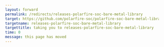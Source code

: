 ```yaml
---
layout: forward
permalink: /redirects/releases-polarfire-soc-bare-metal-library
target: https://github.com/polarfire-soc/polarfire-soc-bare-metal-library/releases
targetname: releases-polarfire-soc-bare-metal-library
targettitle: taking you to releases-polarfire-soc-bare-metal-library
time: 0
message: this page has moved
---
```

